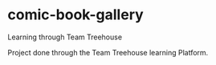 # comic-book-gallery

Learning through Team Treehouse

Project done through the Team Treehouse learning Platform.
